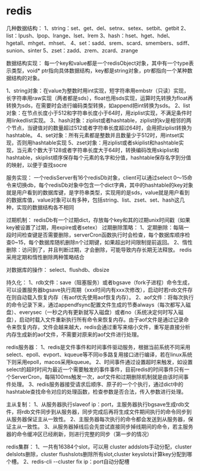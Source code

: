 # redis

几种数据结构：
1、string：set、get、del、setnx、setex、setbit、getbit
2、list：lpush、lpop、lrange、lset、lrem
3、hash：hset、hget、hdel、hgetall、mhget、mhset、
4、set：sadd、srem、scard、smembers、sdiff、sunion、sinter
5、zset：zadd、zrem、zcard、zrange


数据结构实现：
每一个key和value都是一个redisObject对象，其中有一个type表示类型，void* ptr指向具体数据结构，key都是string对象，ptr都指向一个某种数据结构的对象。

1、string对象：在value为整数时用int实现，短字符串用embstr（只读）实现，长字符串用raw实现（两者都是sds），float也用sds实现，运算时先转换为float再转换为sds，在需要时会进行编码类型转换，如append把int转换为sds。
2、list对象：在节点长度小于512和字符串长度小于64时，用ziplist实现，不满足条件时用linkedlist实现。
3、hash对象：ziplist或者hashtable，ziplist的kv是相邻的两个节点，当键值对的数量超过512或者字符串长度超过64时，会用把ziplist转换为hashtable。
4、set对象：所有元素都是整数并且数量少于512时，用intset实现，否则用hashtable实现
5、zset对象：用ziplist或者skiplist和hashtable实现，当元素个数大于128或者字符串长度大于64时，转换编码改用skiplist和hashtable，skiplist顺序保存每个元素的名字和分值，hashtable保存名字到分值的映射，以便于查找socre


服务实现：
一个redisServer有16个redisDb对象，client可以通过select 0～15命令来切换db，每个redisDb对象中包含一个dict字典，其中的hashtable的key对象就是用户看到的数据库键，是字符串类型，实现用的是sds，value就是用户看到的数据库值，value对象可以有多种，包括string、list、zset、set、hash这几种，实现的数据结构各不相同

过期机制：
redisDb有一个过期dict，存放每个key和其的过期unix时间戳（如果key被设置了过期，用expire或者setex）
过期删除策略：
1、定期删除：每隔一段时间检查键是否需要删除，serverCron函数执行时会检查，每个数据库顺序检查0~15，每个数据库随机删除n个过期键，如果超出时间限制提前返回。
2、惰性删除：访问到了，并且判断过期，才会删除，可能导致内存长期无法释放。
redis采用定期和惰性删除两种策略结合

对数据库的操作：
select、flushdb、dbsize

持久化：
1、rdb文件：save（阻塞服务）或者bgsave（fork子进程）命令生成，可以设置服务器bgsave执行周期（xxx时间内有xxx次修改），启动时若rdb文件存在则自动载入恢复内存（有aof优先使用aof恢复内存）。
2、aof文件：将每次执行的命令记录下来，通过appendfsync配置文件生成的节奏always（每次都写入磁盘）、everysec（一秒之内有更新就写入磁盘）或者no（系统决定何时写入磁盘），启动时载入文件重新执行所有命令来恢复内存。由于aof文件是通过记录命令来恢复内存，文件会越来越大，redis会通过重写来缩小文件，重写是直接分析内存生成新的aof文件，不需要对原来的aof文件进行处理。

redis服务器：
1、redis是文件事件和时间事件驱动服务，根据当前系统不同采用select、epoll、evport、kqueue等不同io多路复用接口进行编译，若在linux系统下则采用epoll，macos采用kqueue。
2、时间事件通过设置超时来触发，如设置select的超时时间为最近一个需要触发的事件事件，目前redis的时间事件只有一个ServerCron，每隔100ms触发一次，aof文件和过期删除机制就是由该时间事件处理。
3、redis服务器接受请求后顺序、原子的一个个执行，通过dict中的hashtable查找命令对应的处理函数，检查参数是否合法，传入参数进行处理。

主从复制：
1、从服务器执行slaveof ip：port，主服务器执行bgsave生成rdb文件，将rdb文件同步到从服务器，同步完成后再将生成文件期间执行的命令同步到从服务器保证主从一致性。
2、主服务器每次执行的命令都会发送到从服务器，保证主从一致性。
3、从服务器掉线后会先尝试直接同步掉线期间的命令，若主服务器的命令缓冲区已经刷新，则进行完整的同步（第一步的情况）

redis集群：
1、一共有16384个slot，可以用 cluster addslots手动分配，cluster delslots删除，cluster flushslots删除所有slot,cluster keyslots计算key分配到哪个槽。
2、redis-cli --cluster fix ip：port自动分配槽
